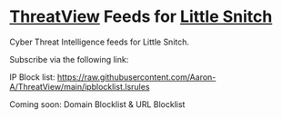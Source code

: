 # [ThreatView](https://threatview.io) Feeds for [Little Snitch](https://www.obdev.at/products/littlesnitch/index.html)
Cyber Threat Intelligence feeds for Little Snitch.

Subscribe via the following link: 

IP Block list: https://raw.githubusercontent.com/Aaron-A/ThreatView/main/ipblocklist.lsrules

Coming soon: Domain Blocklist & URL Blocklist
